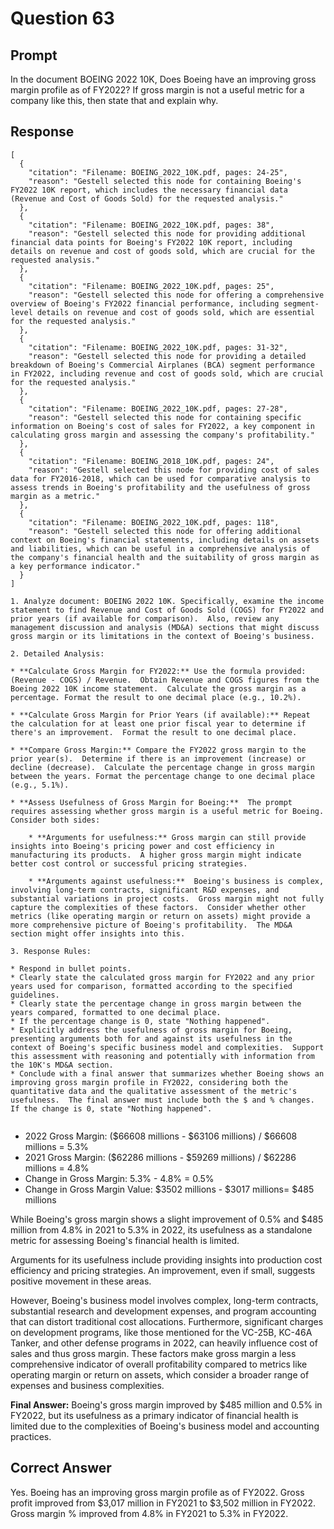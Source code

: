 # Question 63

## Prompt

In the document BOEING 2022 10K, Does Boeing have an improving gross margin profile as of FY2022? If gross margin is not a useful metric for a company like this, then state that and explain why.

## Response

```results
[
  {
    "citation": "Filename: BOEING_2022_10K.pdf, pages: 24-25",
    "reason": "Gestell selected this node for containing Boeing's FY2022 10K report, which includes the necessary financial data (Revenue and Cost of Goods Sold) for the requested analysis."
  },
  {
    "citation": "Filename: BOEING_2022_10K.pdf, pages: 38",
    "reason": "Gestell selected this node for providing additional financial data points for Boeing's FY2022 10K report, including details on revenue and cost of goods sold, which are crucial for the requested analysis."
  },
  {
    "citation": "Filename: BOEING_2022_10K.pdf, pages: 25",
    "reason": "Gestell selected this node for offering a comprehensive overview of Boeing's FY2022 financial performance, including segment-level details on revenue and cost of goods sold, which are essential for the requested analysis."
  },
  {
    "citation": "Filename: BOEING_2022_10K.pdf, pages: 31-32",
    "reason": "Gestell selected this node for providing a detailed breakdown of Boeing's Commercial Airplanes (BCA) segment performance in FY2022, including revenue and cost of goods sold, which are crucial for the requested analysis."
  },
  {
    "citation": "Filename: BOEING_2022_10K.pdf, pages: 27-28",
    "reason": "Gestell selected this node for containing specific information on Boeing's cost of sales for FY2022, a key component in calculating gross margin and assessing the company's profitability."
  },
  {
    "citation": "Filename: BOEING_2018_10K.pdf, pages: 24",
    "reason": "Gestell selected this node for providing cost of sales data for FY2016-2018, which can be used for comparative analysis to assess trends in Boeing's profitability and the usefulness of gross margin as a metric."
  },
  {
    "citation": "Filename: BOEING_2022_10K.pdf, pages: 118",
    "reason": "Gestell selected this node for offering additional context on Boeing's financial statements, including details on assets and liabilities, which can be useful in a comprehensive analysis of the company's financial health and the suitability of gross margin as a key performance indicator."
  }
]
```

```cot
1. Analyze document: BOEING 2022 10K. Specifically, examine the income statement to find Revenue and Cost of Goods Sold (COGS) for FY2022 and prior years (if available for comparison).  Also, review any management discussion and analysis (MD&A) sections that might discuss gross margin or its limitations in the context of Boeing's business.

2. Detailed Analysis:

* **Calculate Gross Margin for FY2022:** Use the formula provided: (Revenue - COGS) / Revenue.  Obtain Revenue and COGS figures from the Boeing 2022 10K income statement.  Calculate the gross margin as a percentage. Format the result to one decimal place (e.g., 10.2%).

* **Calculate Gross Margin for Prior Years (if available):** Repeat the calculation for at least one prior fiscal year to determine if there's an improvement.  Format the result to one decimal place.

* **Compare Gross Margin:** Compare the FY2022 gross margin to the prior year(s).  Determine if there is an improvement (increase) or decline (decrease).  Calculate the percentage change in gross margin between the years. Format the percentage change to one decimal place (e.g., 5.1%).

* **Assess Usefulness of Gross Margin for Boeing:**  The prompt requires assessing whether gross margin is a useful metric for Boeing.  Consider both sides:

    * **Arguments for usefulness:** Gross margin can still provide insights into Boeing's pricing power and cost efficiency in manufacturing its products.  A higher gross margin might indicate better cost control or successful pricing strategies.

    * **Arguments against usefulness:**  Boeing's business is complex, involving long-term contracts, significant R&D expenses, and substantial variations in project costs.  Gross margin might not fully capture the complexities of these factors.  Consider whether other metrics (like operating margin or return on assets) might provide a more comprehensive picture of Boeing's profitability.  The MD&A section might offer insights into this.

3. Response Rules:

* Respond in bullet points.
* Clearly state the calculated gross margin for FY2022 and any prior years used for comparison, formatted according to the specified guidelines.
* Clearly state the percentage change in gross margin between the years compared, formatted to one decimal place.
* If the percentage change is 0, state "Nothing happened".
* Explicitly address the usefulness of gross margin for Boeing, presenting arguments both for and against its usefulness in the context of Boeing's specific business model and complexities.  Support this assessment with reasoning and potentially with information from the 10K's MD&A section.
* Conclude with a final answer that summarizes whether Boeing shows an improving gross margin profile in FY2022, considering both the quantitative data and the qualitative assessment of the metric's usefulness.  The final answer must include both the $ and % changes.  If the change is 0, state "Nothing happened".


```

- 2022 Gross Margin: ($66608 millions - $63106 millions) / $66608 millions = 5.3%
- 2021 Gross Margin: ($62286 millions - $59269 millions) / $62286 millions = 4.8%
- Change in Gross Margin: 5.3% - 4.8% = 0.5%
- Change in Gross Margin Value: $3502 millions - $3017 millions= $485 millions

While Boeing's gross margin shows a slight improvement of 0.5% and $485 million from 4.8% in 2021 to 5.3% in 2022, its usefulness as a standalone metric for assessing Boeing's financial health is limited.

Arguments for its usefulness include providing insights into production cost efficiency and pricing strategies. An improvement, even if small, suggests positive movement in these areas.

However, Boeing's business model involves complex, long-term contracts, substantial research and development expenses, and program accounting that can distort traditional cost allocations. Furthermore, significant charges on development programs, like those mentioned for the VC-25B, KC-46A Tanker, and other defense programs in 2022, can heavily influence cost of sales and thus gross margin. These factors make gross margin a less comprehensive indicator of overall profitability compared to metrics like operating margin or return on assets, which consider a broader range of expenses and business complexities.

**Final Answer:** Boeing's gross margin improved by $485 million and 0.5% in FY2022, but its usefulness as a primary indicator of financial health is limited due to the complexities of Boeing's business model and accounting practices.

## Correct Answer

Yes. Boeing has an improving gross margin profile as of FY2022. Gross profit improved from $3,017 million in FY2021 to $3,502 million in FY2022. Gross margin % improved from 4.8% in FY2021 to 5.3% in FY2022.
